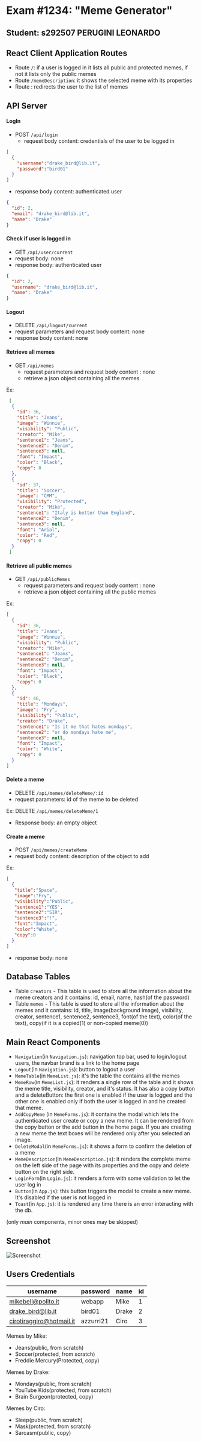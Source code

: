 # Exam #1234: "Meme Generator"
## Student: s292507 PERUGINI LEONARDO 

## React Client Application Routes

- Route `/`: if a user is logged in it lists all public and protected memes, if not it lists only the public memes
- Route `/memeDescription`: it shows the selected meme with its properties
- Route : redirects the user to the list of memes


## API Server

#### LogIn

- POST `/api/login`
  - request body content: credentials of the user to be logged in

``` JSON
[
  {
    "username":"drake_bird@lib.it",
    "password":"bird01"
  }
]
```
- response body content: authenticated user

``` JSON
{
  "id": 2,
  "email": "drake_bird@lib.it",
  "name": "Drake"
}
```

#### Check if user is logged in

- GET `/api/user/current`
- request body: none
- response body: authenticated user

```JSON
{
  "id": 2,
  "username": "drake_bird@lib.it",
  "name": "Drake"
}
```

#### Logout

- DELETE `/api/logout/current`
- request parameters and request body content: none
- response body content: none

#### Retrieve all memes

- GET `/api/memes`
  - request parameters and request body content : none
  - retrieve a json object containing all the memes

Ex:
``` JSON
 [
  {
    "id": 36,
    "title": "Jeans",
    "image": "Winnie",
    "visibility": "Public",
    "creator": "Mike",
    "sentence1": "Jeans",
    "sentence2": "Denim",
    "sentence3": null,
    "font": "Impact",
    "color": "Black",
    "copy": 0
  },
  {
    "id": 37,
    "title": "Soccer",
    "image": "CMM",
    "visibility": "Protected",
    "creator": "Mike",
    "sentence1": "Italy is better than England",
    "sentence2": "Denim",
    "sentence3": null,
    "font": "Arial",
    "color": "Red",
    "copy": 0
  }
 ]
```

#### Retrieve all public memes

- GET `/api/publicMemes`
  - request parameters and request body content : none
  - retrieve a json object containing all the public memes

Ex: 
``` JSON
[
  {
    "id": 36,
    "title": "Jeans",
    "image": "Winnie",
    "visibility": "Public",
    "creator": "Mike",
    "sentence1": "Jeans",
    "sentence2": "Denim",
    "sentence3": null,
    "font": "Impact",
    "color": "Black",
    "copy": 0
  },
  {
    "id": 46,
    "title": "Mondays",
    "image": "Fry",
    "visibility": "Public",
    "creator": "Drake",
    "sentence1": "Is it me that hates mondays",
    "sentence2": "or do mondays hate me",
    "sentence3": null,
    "font": "Impact",
    "color": "White",
    "copy": 0
  }
]
```
  
#### Delete a meme

- DELETE `/api/memes/deleteMeme/:id`
- request parameters: id of the meme to be deleted

Ex: DELETE `/api/memes/deleteMeme/1`
- Response body: an empty object


#### Create a meme

- POST `/api/memes/createMeme`
- request body content:  description of the object to add

Ex:
``` JSON
[
  {
   "title":"Space",
   "image":"Fry",
   "visibility":"Public",
   "sentence1":"YES",
   "sentence2":"SIR",
   "sentence3":"!",
   "font":"Impact",
   "color":"White",
   "copy":0
  } 
]
```
- response body: none

## Database Tables


- Table `creators` - This table is used to store all the information about the meme creators and it contains: id, email, name, hash(of the password)
- Table `memes` - This table is used to store all the information about the memes and it contains: id, title, image(background image), visibility, creator, sentence1, sentence2, sentence3, font(of the text), color(of the text), copy(if it is a copied(1) or non-copied meme(0))


## Main React Components

- `Navigation`(in `Navigation.js`): navigation top bar, used to login/logout users, the navbar brand is a link to the home page
- `Logout`(in `Navigation.js`): button to logout a user
- `MemeTable`(in `MemeList.js`): it's the table the contains all the memes
- `MemeRow`(in `MemeList.js`): it renders a single row of the table and it shows the meme title, visibility, creator, and it's status. It has also a copy button and a deleteButton: the first one is enabled if the user is logged and the other one is enabled only if both the user is logged in and he created that meme.
- `AddCopyMeme` (in `MemeForms.js`): it contains the modal which lets the authenticated user create or copy a new meme. It can be rendered from the copy button or the add button in the home page. If you are creating a new meme the text boxes will be rendered only after you selected an image.
- `DeleteModal`(in `MemeForms.js`): it shows a form to confirm the deletion of a meme
- `MemeDescription`(in `MemeDescription.js`): it renders the complete meme on the left side of the page with its properties and the copy and delete button on the right side.
- `LoginForm`(in `Login.js`): it renders a form with some validation to let the user log in 
- `Button`(in `App.js`): this button triggers the modal to create a new meme. It's disabled if the user is not logged in
- `Toast`(in `App.js`): it is rendered any time there is an error interacting with the db.
  

(only _main_ components, minor ones may be skipped)

## Screenshot

![Screenshot](./client/createMeme.png)

## Users Credentials

| username                 | password  | name  | id  |
| ------------------------ | --------- | ----- | --- |
| mikebell@polito.it       | webapp    | Mike  | 1   |
| drake_bird@lib.it        | bird01    | Drake | 2   |
| cirotiraggiro@hotmail.it | azzurri21 | Ciro  | 3   |


Memes by Mike: 
- Jeans(public, from scratch)
- Soccer(protected, from scratch)
- Freddie Mercury(Protected, copy)

Memes by Drake:
- Mondays(public, from scratch)
- YouTube Kids(protected, from scratch)
- Brain Surgeon(protected, copy)

Memes by Ciro:
- Sleep(public, from scratch)
- Mask(protected, from scratch)
- Sarcasm(public, copy)